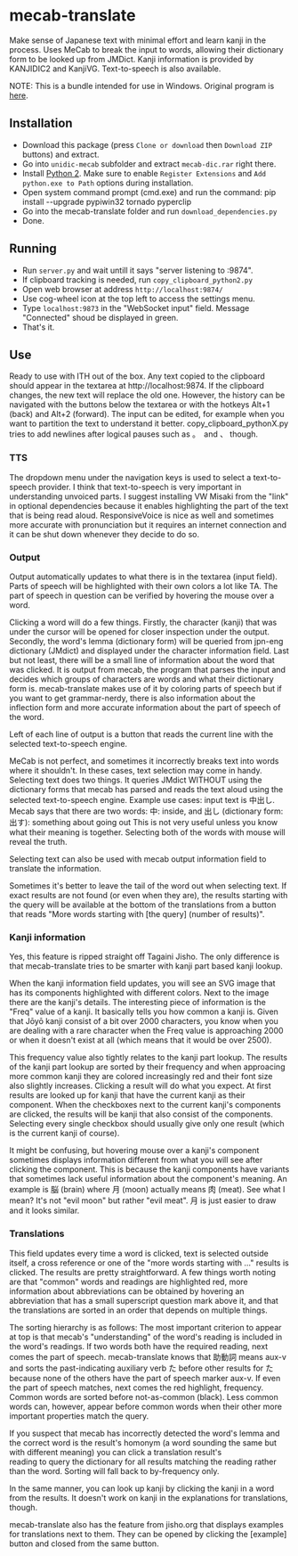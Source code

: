 # mecab-translate

Make sense of Japanese text with minimal effort and learn kanji in the process. Uses MeCab to break the input to words, allowing their dictionary form to be looked up from JMDict. Kanji information is provided by KANJIDIC2 and KanjiVG. Text-to-speech is also available.

NOTE: This is a bundle intended for use in Windows. Original program is [here](https://github.com/siikamiika/mecab-translate). 

## Installation

* Download this package (press `Clone or download` then `Download ZIP` buttons) and extract.
* Go into `unidic-mecab` subfolder and extract `mecab-dic.rar` right there.
* Install [Python 2](https://www.python.org/downloads/). Make sure to enable `Register Extensions` and `Add python.exe to Path` options during installation.
* Open system command prompt (cmd.exe) and run the command:
    pip install --upgrade pypiwin32 tornado pyperclip
* Go into the mecab-translate folder and run `download_dependencies.py`
* Done.

## Running

* Run `server.py` and wait untill it says "server listening to :9874".
* If clipboard tracking is needed, run `copy_clipboard_python2.py`
* Open web browser at address `http://localhost:9874/`
* Use cog-wheel icon at the top left to access the settings menu.
* Type `localhost:9873` in the "WebSocket input" field. Message "Connected" shoud be displayed in green.
* That's it.

## Use

Ready to use with ITH out of the box.
Any text copied to the clipboard should appear in the textarea at http://localhost:9874.
If the clipboard changes, the new text will replace the old one. However, the history can be 
navigated with the buttons below the textarea or with the hotkeys Alt+1 (back) and Alt+2 (forward).
The input can be edited, for example when you want to partition the text to understand it better.
copy_clipboard_pythonX.py tries to add newlines after logical pauses such as 。　and 、 though.

### TTS

The dropdown menu under the navigation keys is used to select a text-to-speech provider. I think 
that text-to-speech is very important in understanding unvoiced parts. I suggest installing 
VW Misaki from the "link" in optional dependencies because it enables highlighting the part of the 
text that is being read aloud. ResponsiveVoice is nice as well and sometimes more accurate with 
pronunciation but it requires an internet connection and it can be shut down whenever they decide
to do so.

### Output

Output automatically updates to what there is in the textarea (input field). Parts of speech will be 
highlighted with their own colors a lot like TA. The part of speech in question can be verified by 
hovering the mouse over a word.

Clicking a word will do a few things. Firstly, the character (kanji) that was under the cursor will 
be opened for closer inspection under the output. Secondly, the word's lemma (dictionary form) will 
be queried from jpn-eng dictionary (JMdict) and displayed under the character information field. 
Last but not least, there will be a small line of information about the word that was clicked. It 
is output from mecab, the program that parses the input and decides which groups of characters are 
words and what their dictionary form is. mecab-translate makes use of it by coloring parts of speech 
but if you want to get grammar-nerdy, there is also information about the inflection form and more 
accurate information about the part of speech of the word.

Left of each line of output is a button that reads the current line with the selected text-to-speech 
engine.

MeCab is not perfect, and sometimes it incorrectly breaks text into words where it shouldn't. In 
these cases, text selection may come in handy. Selecting text does two things. It queries JMdict 
WITHOUT using the dictionary forms that mecab has parsed and reads the text aloud using the selected
text-to-speech engine.
Example use cases: input text is 中出し. Mecab says that there are two words:
中: inside, and
出し (dictionary form: 出す): something about going out
This is not very useful unless you know what their meaning is together. Selecting both of the words 
with mouse will reveal the truth.

Selecting text can also be used with mecab output information field to translate the information.

Sometimes it's better to leave the tail of the word out when selecting text. If exact results are 
not found (or even when they are), the results starting with the query will be available at the 
bottom of the translations from a button that reads 
"More words starting with [the query] \(number of results)".

### Kanji information

Yes, this feature is ripped straight off Tagaini Jisho. The only difference is that mecab-translate 
tries to be smarter with kanji part based kanji lookup.

When the kanji information field updates, you will see an SVG image that has its components highlighted 
with different colors. Next to the image there are the kanji's details. The interesting piece of 
information is the "Freq" value of a kanji. It basically tells you how common a kanji is. Given that 
Jōyō kanji consist of a bit over 2000 characters, you know when you are dealing with a rare character 
when the Freq value is approaching 2000 or when it doesn't exist at all (which means that it would be 
over 2500).

This frequency value also tightly relates to the kanji part lookup. The results of the kanji part 
lookup are sorted by their frequency and when approacing more common kanji they are colored increasingly 
red and their font size also slightly increases. Clicking a result will do what you expect. At first 
results are looked up for kanji that have the current kanji as their component. When the checkboxes next 
to the current kanji's components are clicked, the results will be kanji that also consist of the 
components. Selecting every single checkbox should usually give only one result (which is the current 
kanji of course).

It might be confusing, but hovering mouse over a kanji's component sometimes displays information 
different from what you will see after clicking the component. This is because the kanji components 
have variants that sometimes lack useful information about the component's meaning. An example is 
脳 (brain) where 月 (moon) actually means 肉 (meat). See what I mean? It's not "evil moon" but rather 
"evil meat". 月 is just easier to draw and it looks similar.

### Translations

This field updates every time a word is clicked, text is selected outside itself, a cross reference or 
one of the "more words starting with ..." results is clicked. The results are pretty straightforward. 
A few things worth noting are that "common" words and readings are highlighted red, more information 
about abbreviations can be obtained by hovering an abbreviation that has a small superscript question 
mark above it, and that the translations are sorted in an order that depends on multiple things.

The sorting hierarchy is as follows:
The most important criterion to appear at top is that mecab's "understanding" of the word's reading 
is included in the word's readings.
If two words both have the required reading, next comes the part of speech. mecab-translate knows 
that 助動詞 means aux-v and sorts the past-indicating auxiliary verb た before other results for た 
because none of the others have the part of speech marker aux-v.
If even the part of speech matches, next comes the red highlight, frequency. Common words are sorted 
before not-as-common (black). Less common words can, however, appear before common words when their 
other more important properties match the query.

If you suspect that mecab has incorrectly detected the word's lemma and the correct word is the result's 
homonym (a word sounding the same but with different meaning) you can click a translation result's  
reading to query the dictionary for all results matching the reading rather than the word. Sorting will 
fall back to by-frequency only.

In the same manner, you can look up kanji by clicking the kanji in a word from the results. It doesn't 
work on kanji in the explanations for translations, though.

mecab-translate also has the feature from jisho.org that displays examples for translations next to them. 
They can be opened by clicking the [example] button and closed from the same button.